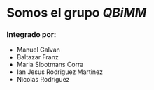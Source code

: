 # Somos el grupo _QBiMM_
### Integrado por:
* Manuel Galvan
* Baltazar Franz
* Maria Slootmans Corra
* Ian Jesus Rodriguez Martinez
* Nicolas Rodriguez
